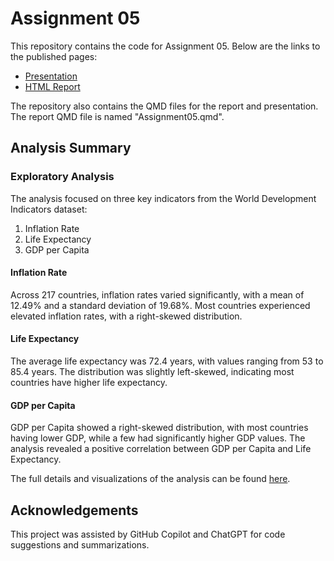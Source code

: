 # Assignment 05

This repository contains the code for Assignment 05. Below are the links to the published pages:

- [Presentation](https://lmuir21.github.io/Assignment05/Presentation.html)
- [HTML Report](https://lmuir21.github.io/Assignment05/Assignment05.html)

The repository also contains the QMD files for the report and presentation. The report QMD file is named "Assignment05.qmd".

## Analysis Summary

### Exploratory Analysis

The analysis focused on three key indicators from the World Development Indicators dataset:
1. Inflation Rate
2. Life Expectancy
3. GDP per Capita

#### Inflation Rate
Across 217 countries, inflation rates varied significantly, with a mean of 12.49% and a standard deviation of 19.68%. Most countries experienced elevated inflation rates, with a right-skewed distribution.

#### Life Expectancy
The average life expectancy was 72.4 years, with values ranging from 53 to 85.4 years. The distribution was slightly left-skewed, indicating most countries have higher life expectancy.

#### GDP per Capita
GDP per Capita showed a right-skewed distribution, with most countries having lower GDP, while a few had significantly higher GDP values. The analysis revealed a positive correlation between GDP per Capita and Life Expectancy.

The full details and visualizations of the analysis can be found [here](https://lmuir21.github.io/Assignment05).

## Acknowledgements

This project was assisted by GitHub Copilot and ChatGPT for code suggestions and summarizations.

